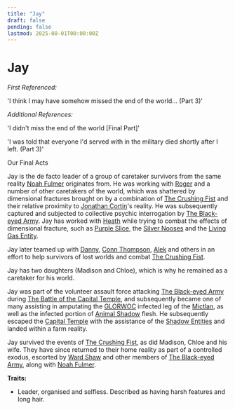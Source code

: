 ```yaml
---
title: "Jay"
draft: false
pending: false
lastmod: 2025-08-01T00:00:00Z
---
```


# Jay

*First Referenced:*

'I think I may have somehow missed the end of the world... (Part 3)'

*Additional References:*

'I didn't miss the end of the world [Final Part]'

'I was told that everyone I'd served with in the military died shortly after I left. (Part 3)'

Our Final Acts

Jay is the de facto leader of a group of caretaker survivors from the same reality [Noah Fulmer](/people/noah-fulmer) originates from. He was working with [Roger](/people/roger) and a number of other caretakers of the world, which was shattered by dimensional fractures brought on by a combination of [The Crushing Fist](/entities/the-crushing-fist) and their relative proximity to [Jonathan Cortin](/people/jonathan-cortin)'s reality. He was subsequently captured and subjected to collective psychic interrogation by [The Black-eyed Army](/people/the-black-eyed-army). Jay has worked with [Heath](/people/heath) while trying to combat the effects of dimensional fracture, such as [Purple Slice](/entities/purple-slice), the [Silver Nooses](/entities/silver-nooses) and the [Living Gas Entity](/entities/living-gas-entity).

Jay later teamed up with [Danny](/people/danny), [Conn Thompson](/people/conn-thompson), [Alek](/people/alek-staley) and others in an effort to help survivors of lost worlds and combat [The Crushing Fist](/entities/the-crushing-fist).

Jay has two daughters (Madison and Chloe), which is why he remained as a caretaker for his world.

Jay was part of the volunteer assault force attacking [The Black-eyed Army](/people/the-black-eyed-army) during [The Battle of the Capital Temple](/events/the-battle-of-the-capital-temple), and subsequently became one of many assisting in amputating the [GLORWOC](/entities/glorwoc) infected leg of the [Mictlan](/entities/mictlan), as well as the infected portion of [Animal Shadow](/entities/animal-shadow) flesh. He subsequently escaped the [Capital Temple](/entities/capital-temple) with the assistance of the [Shadow Entities](/entities/shadow-entities) and landed within a farm reality.

Jay survived the events of [The Crushing Fist](/entities/the-crushing-fist), as did Madison, Chloe and his wife. They have since returned to their home reality as part of a controlled exodus, escorted by [Ward Shaw](/people/ward-shaw-the-sword) and other members of [The Black-eyed Army](/people/the-black-eyed-army), along with [Noah Fulmer](/people/noah-fulmer).

**Traits:**
- Leader, organised and selfless. Described as having harsh features and long hair.

